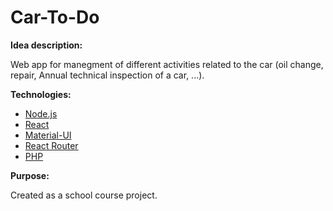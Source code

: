 # Car-To-Do

__Idea description:__<br>

Web app for manegment of different activities related to the car (oil change, repair, Annual technical inspection of a car, ...).<br>

__Technologies:__
- [Node.js](https://nodejs.org/en/)<br>
- [React](https://reactjs.org/)<br>
- [Material-UI](https://mui.com/)<br>
- [React Router](https://reactrouter.com/en/main)<br>
- [PHP](https://www.php.net/)<br>

__Purpose:__<br>

Created as a school course project.<br>

